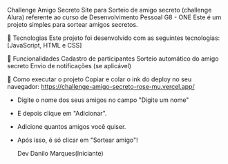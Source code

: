 Challenge Amigo Secreto
Site para Sorteio de amigo secreto (challenge Alura) referente ao curso de Desenvolvimento Pessoal G8 - ONE
Este é um projeto simples para sortear amigos secretos.

🚀 Tecnologias
Este projeto foi desenvolvido com as seguintes tecnologias:
[JavaScript, HTML e CSS]

📌 Funcionalidades
Cadastro de participantes
Sorteio automático do amigo secreto
Envio de notificações (se aplicável)

🔧 Como executar o projeto
Copiar e colar o ink do deploy no seu navegador: 
https://challenge-amigo-secreto-rose-mu.vercel.app/

- Digite o nome dos seus amigos no campo "Digite um nome"
- E depois clique em "Adicionar".
-   Adicione quantos amigos você quiser.
- Após isso, é só clicar em "Sortear amigo"!

  Dev Danilo Marques(Iniciante)

